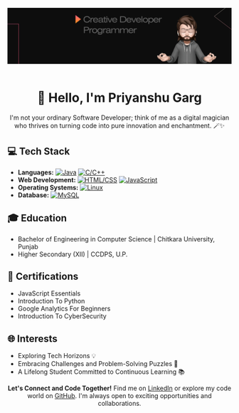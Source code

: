<div align="center">

![Cover Image](https://github.com/Priyans-hu/priyans-hu/blob/main/cover.png)<br><br>
# 👋 Hello, I'm Priyanshu Garg

I'm not your ordinary Software Developer; think of me as a digital magician who thrives on turning code into pure innovation and enchantment. 🪄✨

</div>

## 💻 Tech Stack

- **Languages:**
[![Java](https://img.shields.io/badge/Java-%23ED8B00.svg?style=for-the-badge&logo=java&logoColor=white)](https://www.java.com/)
[![C/C++](https://img.shields.io/badge/C%2FC%2B%2B-%2300599C.svg?style=for-the-badge&logo=c%2B%2B&logoColor=white)](https://isocpp.org/)
- **Web Development:**
[![HTML/CSS](https://img.shields.io/badge/HTML%2FCSS-%23E34F26.svg?style=for-the-badge&logo=html5&logoColor=white)](https://developer.mozilla.org/en-US/docs/Web/HTML)
[![JavaScript](https://img.shields.io/badge/JavaScript-%23F7DF1E.svg?style=for-the-badge&logo=javascript&logoColor=black)](https://developer.mozilla.org/en-US/docs/Web/JavaScript)
- **Operating Systems:**
[![Linux](https://img.shields.io/badge/Linux-%23FCC624.svg?style=for-the-badge&logo=linux&logoColor=black)](https://www.linux.org/)
- **Database:** 
[![MySQL](https://img.shields.io/badge/MySQL-%2300f.svg?style=for-the-badge&logo=mysql&logoColor=white)](https://www.mysql.com/)


## 🎓 Education

- Bachelor of Engineering in Computer Science | Chitkara University, Punjab
- Higher Secondary (XII) | CCDPS, U.P.

## 🌟 Certifications

- JavaScript Essentials
- Introduction To Python
- Google Analytics For Beginners
- Introduction To CyberSecurity

## 🌐 Interests

- Exploring Tech Horizons 💡
- Embracing Challenges and Problem-Solving Puzzles 🧩
- A Lifelong Student Committed to Continuous Learning 📚

<div align="center">

**Let's Connect and Code Together!** Find me on [LinkedIn](https://www.linkedin.com/in/priyans-hu) or explore my code world on [GitHub](https://github.com/priyans-hu). I'm always open to exciting opportunities and collaborations.

</div>

